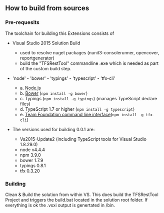 ## How to build from sources
### Pre-requesits

The toolchain for building this Extensions consists of <br>
*  Visual Studio 2015 Solution Build
	* used to resolve nuget packages (nunit3-consolerunner, opencover, reportgenerator)
	* build the "TFSRestTool" commandline .exe which is needed as part of the custom build step.
* 'node' - 'bower' - 'typings' - 'typescript' - 'tfx-cli'
	* a. [Node.js](https://nodejs.org) 
	* b. [Bower](http://bower.io/) (`npm install -g bower`) 
	* c. Typings (`npm install -g typings`) (manages TypeScript declare files) 
	* d. TypeScript 1.7 or higher (`npm install -g typescript`) 
	* e. [Team Foundation command line interface](https://github.com/Microsoft/tfs-cli)(`npm install -g tfx-cli`) 

* The versions used for building 0.0.1 are: 
	* Vs2015-Update2 (including TypeScript tools for Visual Studio  1.8.29.0)
	* node v4.4.4
	* npm 3.9.0
	* bower 1.7.9
	* typings 0.8.1
	* tfx 0.3.20

### Building 

Clean & Build the solution from within VS. This does build the TFSRestTool Project and triggers the build.bat located 
in the solution root folder. If everything is ok the .vsxi output is genertated in <solution>/bin.





